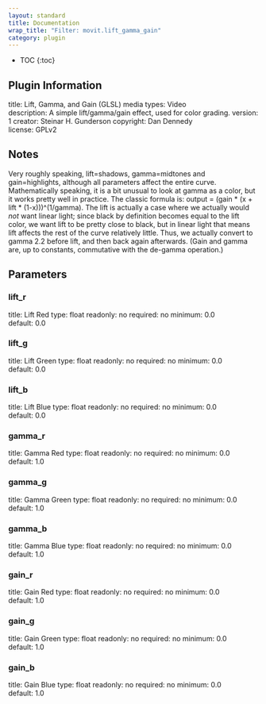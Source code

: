 ```yaml
---
layout: standard
title: Documentation
wrap_title: "Filter: movit.lift_gamma_gain"
category: plugin
---
```

* TOC
{:toc}

## Plugin Information

title: Lift, Gamma, and Gain (GLSL)
media types:
Video  
description: A simple lift/gamma/gain effect, used for color grading.
version: 1
creator: Steinar H. Gunderson
copyright: Dan Dennedy  
license: GPLv2  

## Notes

Very roughly speaking, lift=shadows, gamma=midtones and gain=highlights, although all parameters affect the entire curve. Mathematically speaking, it is a bit unusual to look at gamma as a color, but it works pretty well in practice. The classic formula is: output = (gain * (x + lift * (1-x)))^(1/gamma). The lift is actually a case where we actually would _not_ want linear light; since black by definition becomes equal to the lift color, we want lift to be pretty close to black, but in linear light that means lift affects the rest of the curve relatively little. Thus, we actually convert to gamma 2.2 before lift, and then back again afterwards. (Gain and gamma are, up to constants, commutative with the de-gamma operation.)

## Parameters

### lift_r

title: Lift Red  type: float
readonly: no
required: no
minimum: 0.0  
default: 0.0  

### lift_g

title: Lift Green  type: float
readonly: no
required: no
minimum: 0.0  
default: 0.0  

### lift_b

title: Lift Blue  type: float
readonly: no
required: no
minimum: 0.0  
default: 0.0  

### gamma_r

title: Gamma Red  type: float
readonly: no
required: no
minimum: 0.0  
default: 1.0  

### gamma_g

title: Gamma Green  type: float
readonly: no
required: no
minimum: 0.0  
default: 1.0  

### gamma_b

title: Gamma Blue  type: float
readonly: no
required: no
minimum: 0.0  
default: 1.0  

### gain_r

title: Gain Red  type: float
readonly: no
required: no
minimum: 0.0  
default: 1.0  

### gain_g

title: Gain Green  type: float
readonly: no
required: no
minimum: 0.0  
default: 1.0  

### gain_b

title: Gain Blue  type: float
readonly: no
required: no
minimum: 0.0  
default: 1.0  

